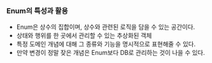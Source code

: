 ### Enum의 특성과 활용 
* Enum은 상수의 집합이며, 상수와 관련된 로직을 담을 수 있는 공간이다. 
* 상태와 행위를 한 곳에서 관리할 수 있는 추상화된 객체 
* 특정 도메인 개념에 대해 그 종류와 기능을 명시적으로 표현해줄 수 있다. 
* 만약 변경이 정말 잦은 개념은 Enum보다 DB로 관리하는 것이 나을 수 있다.